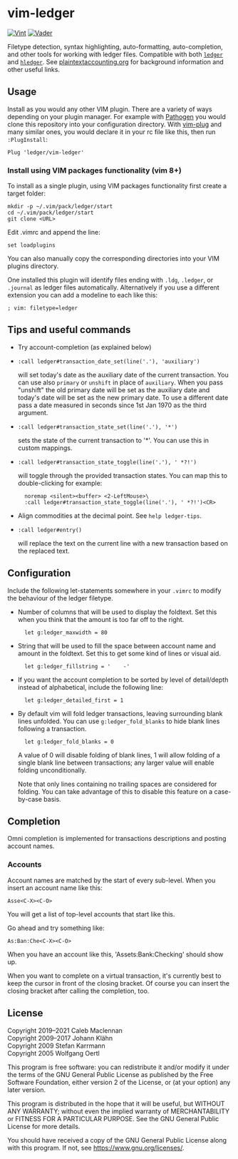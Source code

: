 # vim-ledger

[![Vint](https://github.com/ledger/vim-ledger/workflows/Vint/badge.svg)](https://github.com/ledger/vim-ledger/actions?workflow=Vint)
[![Vader](https://github.com/ledger/vim-ledger/workflows/Vader/badge.svg)](https://github.com/ledger/vim-ledger/actions?workflow=Vader)

Filetype detection, syntax highlighting, auto-formatting, auto-completion, and other tools for working with ledger files.
Compatible with both [`ledger`][ledgercli] and [`hledger`][hledger].
See [plaintextaccounting.org][pta] for background information and other useful links.

## Usage

Install as you would any other VIM plugin.
There are a variety of ways depending on your plugin manager.
For example with [Pathogen](https://github.com/tpope/vim-pathogen) you would clone this repository into your configuration directory.
With [vim-plug](https://github.com/junegunn/vim-plug) and many similar ones, you would declare it in your rc file like this, then run `:PlugInstall`:


```vimscript
Plug 'ledger/vim-ledger'
```

### Install using VIM packages functionality (vim 8+)

To install as a single plugin, using VIM packages functionality first create a target folder:
``` plugin
mkdir -p ~/.vim/pack/ledger/start
cd ~/.vim/pack/ledger/start
git clone <URL>
```

Edit .vimrc and append the line:
```
set loadplugins
```


You can also manually copy the corresponding directories into your VIM plugins directory.

One installed this plugin will identify files ending with `.ldg`, `.ledger`, or `.journal` as ledger files automatically.
Alternatively if you use a different extension you can add a modeline to each like this:

```ledger
; vim: filetype=ledger
```

## Tips and useful commands

* Try account-completion (as explained below)

* `:call ledger#transaction_date_set(line('.'), 'auxiliary')`

  will set today's date as the auxiliary date of the current transaction.
  You can use also `primary` or `unshift` in place of `auxiliary`.
  When you pass "unshift" the old primary date will be set as the auxiliary date and today's date will be set as the new primary date.
  To use a different date pass a date measured in seconds since 1st Jan 1970 as the third argument.

* `:call ledger#transaction_state_set(line('.'), '*')`

  sets the state of the current transaction to '*'.
  You can use this in custom mappings.

* `:call ledger#transaction_state_toggle(line('.'), ' *?!')`

  will toggle through the provided transaction states.
  You can map this to double-clicking for example:

        noremap <silent><buffer> <2-LeftMouse>\
        :call ledger#transaction_state_toggle(line('.'), ' *?!')<CR>

* Align commodities at the decimal point. See `help ledger-tips`.

* `:call ledger#entry()`

  will replace the text on the current line with a new transaction based on the replaced text.

## Configuration

Include the following let-statements somewhere in your `.vimrc` to modify the behaviour of the ledger filetype.

* Number of columns that will be used to display the foldtext.
  Set this when you think that the amount is too far off to the right.

        let g:ledger_maxwidth = 80

* String that will be used to fill the space between account name and amount in the foldtext.
  Set this to get some kind of lines or visual aid.

        let g:ledger_fillstring = '    -'

* If you want the account completion to be sorted by level of detail/depth instead of alphabetical, include the following line:

        let g:ledger_detailed_first = 1

* By default vim will fold ledger transactions, leaving surrounding blank lines unfolded.
  You can use `g:ledger_fold_blanks` to hide blank lines following a transaction.

        let g:ledger_fold_blanks = 0

  A value of 0 will disable folding of blank lines, 1 will allow folding of a single blank line between transactions; any larger value will enable folding unconditionally.

  Note that only lines containing no trailing spaces are considered for folding.
  You can take advantage of this to disable this feature on a case-by-case basis.

## Completion

Omni completion is implemented for transactions descriptions and posting account names.

### Accounts

Account names are matched by the start of every sub-level.
When you insert an account name like this:

    Asse<C-X><C-O>

You will get a list of top-level accounts that start like this.

Go ahead and try something like:

    As:Ban:Che<C-X><C-O>

When you have an account like this, 'Assets:Bank:Checking' should show up.

When you want to complete on a virtual transaction, it's currently best to keep the cursor in front of the closing bracket.
Of course you can insert the closing bracket after calling the completion, too.

## License

Copyright 2019–2021 Caleb Maclennan  
Copyright 2009–2017 Johann Klähn  
Copyright 2009 Stefan Karrmann  
Copyright 2005 Wolfgang Oertl

This program is free software:
you can redistribute it and/or modify it under the terms of the GNU General Public License as published by the Free Software Foundation, either version 2 of the License, or (at your option) any later version.

This program is distributed in the hope that it will be useful, but WITHOUT ANY WARRANTY; without even the implied warranty of MERCHANTABILITY or FITNESS FOR A PARTICULAR PURPOSE.
See the GNU General Public License for more details.

You should have received a copy of the GNU General Public License along with this program.
If not, see <https://www.gnu.org/licenses/>.

 [hledger]: https://hledger.org/
 [ledgercli]: https://www.ledger-cli.org/
 [pta]: https://plaintextaccounting.org/
